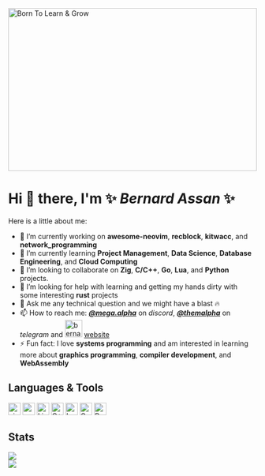 <img src="https://github.com/Ultra-Code/Ultra-Code/assets/22438427/8ff0705a-65dd-4197-81b5-b8ffd2befe0c" alt="Born To Learn & Grow" height="330" width="100%">

# Hi 👋 there, I'm ✨ _Bernard Assan_ ✨

Here is a little about me:

- 🔭 I’m currently working on **awesome-neovim**, **recblock**, **kitwacc**, and **network_programming**
- 🌱 I’m currently learning **Project Management**, **Data Science**, **Database Engineering**, and **Cloud Computing**
- 👯 I’m looking to collaborate on **Zig**, **C/C++**, **Go**, **Lua**, and **Python** projects. 
- 🤔 I’m looking for help with learning and getting my hands dirty with some interesting **rust** projects
- 💬 Ask me any technical question and we might have a blast 🔥
- 📫 How to reach me: [**_@mega.alpha_**](https://discord.com/users/760132467931217921) on _discord_, [**_@themalpha_**](https://t.me/themalpha) on _telegram_ and <img src="https://github.com/Ultra-Code/Ultra-Code/assets/22438427/83e40bf1-07f0-4d59-b60e-ba0d085be735" alt="bernardassan.me" height="35"/> [website](https://rebrand.ly/BernardAssan)
- ⚡ Fun fact: I love **systems programming** and am interested in learning more about **graphics programming**, **compiler development**, and **WebAssembly**

## Languages & Tools
<div>
<img src="https://github.com/Ultra-Code/Ultra-Code/assets/22438427/2b7a3b75-32aa-4da4-a317-7c526c53a830" alt="zig" height="25"/>
<img src="https://github.com/Ultra-Code/Ultra-Code/assets/22438427/6318b606-5568-4d3a-86fe-61f3e5c50fc5" alt="c" height="25"/>
<img src="https://github.com/Ultra-Code/Ultra-Code/assets/22438427/aebb34ad-14dc-47ee-8903-9de6fc2ad3d2" alt="Linux" height="25"/>
<img src="https://github.com/Ultra-Code/Ultra-Code/assets/22438427/155d5c06-3b6e-41fb-b760-c687c3116864" alt="C++" height="25"/>
<img src="https://github.com/Ultra-Code/Ultra-Code/assets/22438427/634c9d8b-3d2f-4451-b1d0-ac3baf3570f0" alt="Lua" height="25"/>
<img src="https://github.com/Ultra-Code/Ultra-Code/assets/22438427/b74313d4-3f89-48f4-8979-8b0245155ff7" alt="Go" height="25"/>
<img src="https://github.com/Ultra-Code/Ultra-Code/assets/22438427/bacae497-c3dc-4242-90af-6edbac71aaf7" alt="Python" height="25"/>
 </div>
 
## Stats

<div>
<picture>
  <source
    srcset="https://github-readme-stats.vercel.app/api/top-langs?username=Ultra-Code&show_icons=true&theme=dark"
    media="(prefers-color-scheme: dark)"
  />
  <source
    srcset="https://github-readme-stats.vercel.app/api/top-langs?username=Ultra-Code&show_icons=true"
    media="(prefers-color-scheme: light), (prefers-color-scheme: no-preference)"
  />
  <img src="https://github-readme-stats.vercel.app/api/top-langs?username=Ultra-Code&show_icons=true" />
</picture>
</div>

<div>
<picture>
  <source
    srcset="https://github-readme-stats.vercel.app/api?username=Ultra-Code&show_icons=true&theme=dark"
    media="(prefers-color-scheme: dark)"
  />
  <source
    srcset="https://github-readme-stats.vercel.app/api?username=Ultra-Code&show_icons=true"
    media="(prefers-color-scheme: light), (prefers-color-scheme: no-preference)"
  />
  <img src="https://github-readme-stats.vercel.app/api?username=Ultra-Code&show_icons=true" />
</picture>
</div>
